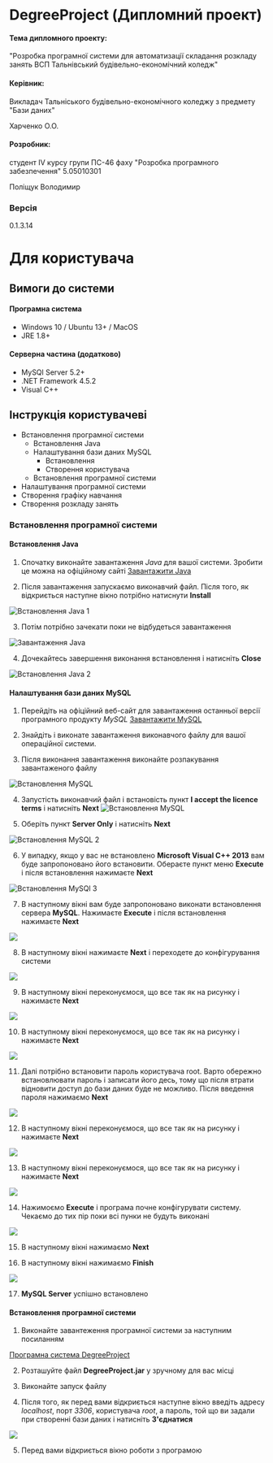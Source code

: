 # DegreeProject (Дипломний проект)
#### Тема дипломного проекту: 

"Розробка програмної системи для автоматизації складання розкладу занять ВСП Тальнівський будівельно-економічний коледж"

#### Керівник:
Викладач Тальніського будівельно-економічного коледжу з предмету "Бази даних"

Харченко О.О.

#### Розробник:
студент IV курсу групи ПС-46 фаху "Розробка програмного забезпечення" 5.05010301
 
Поліщук Володимир

### Версія 
0.1.3.14

# Для користувача

## Вимоги до системи
#### Програмна система
* Windows 10 / Ubuntu 13+ / MacOS
* JRE 1.8+
#### Серверна частина (додатково)
* MySQl Server 5.2+
* .NET Framework 4.5.2
* Visual C++ 

## Інструкція користувачеві

* Встановлення програмної системи
    * Встановлення Java
    * Налаштування бази даних MySQL
        * Встановлення
        * Створення користувача
    * Встановлення програмної системи
* Налаштування програмної системи
* Створення графіку навчання
* Створення розкладу занять

### Встановлення програмної системи
#### Встановлення Java

1. Спочатку виконайте завантаження _Java_ для вашої системи. 
Зробити це можна на офіційному сайті 
[Завантажити Java](https://java.com/ru/download/)

2. Після завантаження запускаємо виконавчий файл. 
Після того, як відкриється наступне вікно потрібно натиснути **Install**

![Встановлення Java 1](https://www.java.com/ga/images/ru/java_welcome.jpg)

3. Потім потрібно зачекати поки не відбудеться завантаження

![Завантаження Java](https://hwork.net/vova/2.png)

4. Дочекайтесь завершення виконання встановлення і натисніть **Close**

![Встановлення Java 2](https://www.java.com/ga/images/ru/java_finish.jpg)

#### Налаштування бази даних MySQL

1. Перейдіть на офіційний веб-сайт для завантаження останньої версії програмного продукту _MySQL_
[Завантажити MySQL](https://dev.mysql.com/downloads/windows/installer/5.7.html)

2. Знайдіть і виконате завантаження виконавчого файлу для вашої операційної системи.

3. Після виконання завантаження виконайте розпакування завантаженого файлу

![Встановлення MySQL](https://hwork.net/vova/5.png)

4. Запустість виконавчий файл і встановість пункт **I accept the licence terms** і натисніть **Next**
![Встановлення MySQL](http://info-comp.ru/images/stories/kartinki7/install_mysql_5_6_5.jpg)

5. Оберіть пункт **Server Only** і натисніть **Next**

![Встановлення MySQL 2](https://hwork.net/vova/7.png)

6. У випадку, якщо у вас не встановлено **Microsoft Visual C++ 2013** вам буде запропоновано його встановити.
Обераєте пункт меню **Execute** і після встановлення нажимаєте **Next**

![Встановлення MySQl 3](https://hwork.net/vova/8.png)

7. В наступному вікні вам буде запропоновано виконати встановлення сервера **MySQL**. Нажимаєте **Execute** і після встановлення 
нажимаєте **Next**

![](https://hwork.net/vova/11.png)

8. В наступному вікні нажимаєте **Next** і переходете до конфігурування системи

![](https://hwork.net/vova/13.png)

9. В наступному вікні переконуємося, що все так як на рисунку і нажимаєте **Next**

![](https://hwork.net/vova/14.png)

10. В наступному вікні переконуємося, що все так як на рисунку і нажимаєте **Next** 

![](https://hwork.net/vova/15.png)

11. Далі потрібно встановити пароль користувача root. Варто обережно встановлювати пароль і записати його десь, тому
що після втрати відновити доступ до бази даних буде не можливо. Після введення пароля нажимаємо **Next**

![](https://hwork.net/vova/16.png)

12. В наступному вікні переконуємося, що все так як на рисунку і нажимаєте **Next** 

![](https://hwork.net/vova/17.png)

13. В наступному вікні переконуємося, що все так як на рисунку і нажимаєте **Next** 

![](https://hwork.net/vova/18.png)

14. Нажимоємо **Execute** і програма почне конфігурувати систему. Чекаємо до тих пір поки всі пунки 
не будуть виконані

![](https://hwork.net/vova/19.png)

15. В наступному вікні нажимаємо **Next**

16. В наступному вікні нажимаємо **Finish**

![](https://hwork.net/vova/22.png)

17. **MySQL Server** успішно встановлено

#### Встановлення програмної системи

1. Виконайте завантеження програмної системи за наступним посиланням

[Програмна система DegreeProject](#)

2. Розташуйте файл **DegreeProject.jar** у зручному для вас місці

3. Виконайте запуск файлу

4. Після того, як перед вами відкриється наступне вікно введіть адресу _localhost_, порт _3306_, користувача _root_, а пароль, той що ви
задали при створенні бази даних і натисніть **З'єднатися**

![](https://hwork.net/vova/23.png)

5. Перед вами відкриється вікно роботи з програмою


